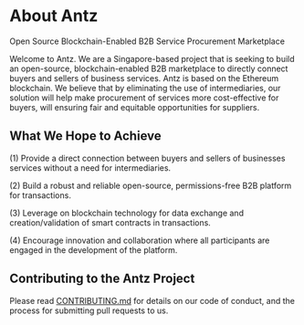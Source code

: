 # About Antz
Open Source Blockchain-Enabled B2B Service Procurement Marketplace

Welcome to Antz. We are a Singapore-based project that is seeking to build an open-source, blockchain-enabled B2B marketplace to directly connect buyers and sellers of business services. Antz is based on the Ethereum blockchain. We believe that by eliminating the use of intermediaries, our solution will help make procurement of services more cost-effective for buyers, will ensuring fair and equitable opportunities for suppliers. 

## What We Hope to Achieve
(1) Provide a direct connection between buyers and sellers of businesses services without a need for intermediaries.

(2) Build a robust and reliable open-source, permissions-free B2B platform for transactions.

(3) Leverage on blockchain technology for data exchange and creation/validation of smart contracts in transactions.

(4) Encourage innovation and collaboration where all participants are engaged in the development of the platform.

## Contributing to the Antz Project
Please read [CONTRIBUTING.md](https://github.com/AntzProject/Platform/blob/master/CONTRIBUTING.md) for details on our code of conduct, and the process for submitting pull requests to us.
